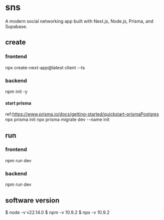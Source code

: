 # sns
A modern social networking app built with Next.js, Node.js, Prisma, and Supabase.

## create
### frontend
npx create-next-app@latest client --ts

### backend
npm init -y

#### start prisma
ref:https://www.prisma.io/docs/getting-started/quickstart-prismaPostgres
npx prisma init
npx prisma migrate dev --name init

## run
### frontend
npm run dev

### backend
npm run dev

## software version
$ node -v
v22.14.0
$ npm -v
10.9.2
$ npx -v
10.9.2